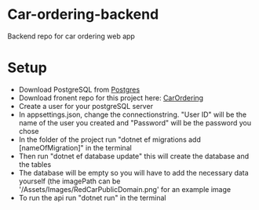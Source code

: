 # Car-ordering-backend
Backend repo for car ordering web app

<h1>Setup</h1>
<ul>
<li>Download PostgreSQL from <a href="https://www.postgresql.org/download/">Postgres</a></li>
<li>Download fronent repo for this project here: <a href="https://github.com/Kristoffer-Martinsen/CarOrdering">CarOrdering</a></li>
<li>Create a user for your postgreSQL server </li>
<li>In appsettings.json, change the connectionstring. "User ID" will be the name of the user you created and "Password" will be the password you chose</li>
<li>In the folder of the project run "dotnet ef migrations add [nameOfMigration]" in the terminal</li>
<li>Then run "dotnet ef database update" this will create the database and the tables</li>
<li>The database will be empty so you will have to add the necessary data yourself (the imagePath can be '/Assets/Images/RedCarPublicDomain.png' for an example image</li>
<li>To run the api run "dotnet run" in the terminal</li>
</ul>
